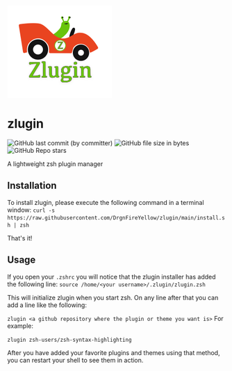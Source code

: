 ![logo](./logo.png)
# zlugin
![GitHub last commit (by committer)](https://img.shields.io/github/last-commit/DrgnFireYellow/zlugin?style=flat-square)
![GitHub file size in bytes](https://img.shields.io/github/size/DrgnFireYellow/zlugin/zlugin.zsh?color=gree&style=flat-square)
![GitHub Repo stars](https://img.shields.io/github/stars/DrgnFireYellow/zlugin?color=gree?style=flat-square)

A lightweight zsh plugin manager

## Installation
To install zlugin, please execute the following command in a terminal window:
```curl -s https://raw.githubusercontent.com/DrgnFireYellow/zlugin/main/install.sh | zsh```

That's it!

## Usage
If you open your ```.zshrc``` you will notice that the zlugin installer has added the following line:
```source /home/<your username>/.zlugin/zlugin.zsh```

This will initialize zlugin when you start zsh.
On any line after that you can add a line like the following:

```zlugin <a github repository where the plugin or theme you want is>```
For example:

```zlugin zsh-users/zsh-syntax-highlighting```

After you have added your favorite plugins and themes using that method, you can restart your shell to see them in action.
